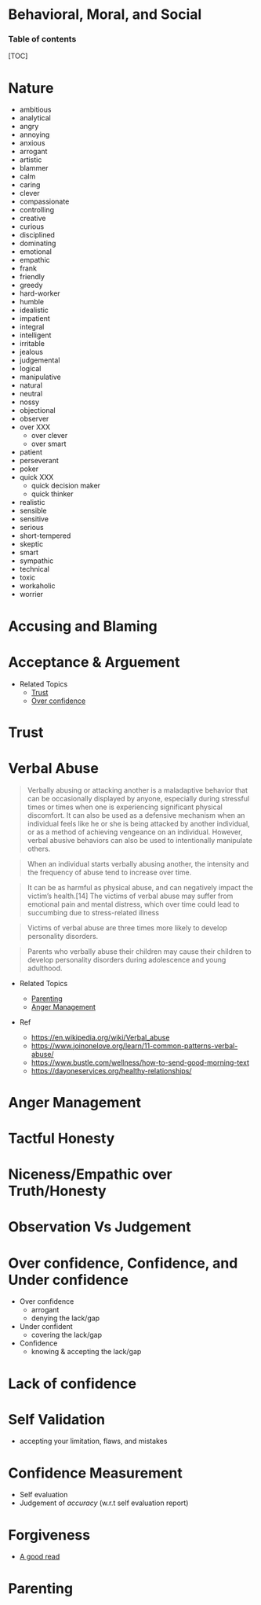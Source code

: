 #  Behavioral, Moral, and Social 

<h3> Table of contents </h3>

[TOC]

# Nature

- ambitious
- analytical
- angry
- annoying
- anxious
- arrogant
- artistic
- blammer
- calm
- caring
- clever
- compassionate
- controlling
- creative
- curious
- disciplined
- dominating
- emotional
- empathic
- frank
- friendly
- greedy
- hard-worker
- humble
- idealistic
- impatient
- integral
- intelligent
- irritable
- jealous
- judgemental
- logical
- manipulative
- natural
- neutral
- nossy
- objectional
- observer
- over XXX
    - over clever
    - over smart
- patient
- perseverant
- poker
- quick XXX
    - quick decision maker
    - quick thinker
- realistic
- sensible
- sensitive
- serious
- short-tempered
- skeptic
- smart
- sympathic
- technical
- toxic
- workaholic
- worrier

# Accusing and Blaming

# Acceptance & Arguement
- Related Topics
    - [Trust](#trust)
    - [Over confidence](#over-confidence%2C-confidence%2C-and-under-confidence)

# Trust

# Verbal Abuse

> Verbally abusing or attacking another is a maladaptive behavior that can be occasionally displayed by anyone, especially during stressful times or times when one is experiencing significant physical discomfort. It can also be used as a defensive mechanism when an individual feels like he or she is being attacked by another individual, or as a method of achieving vengeance on an individual. However, verbal abusive behaviors can also be used to intentionally manipulate others.

> When an individual starts verbally abusing another, the intensity and the frequency of abuse tend to increase over time.

>  It can be as harmful as physical abuse, and can negatively impact the victim’s health.[14] The victims of verbal abuse may suffer from emotional pain and mental distress, which over time could lead to succumbing due to stress-related illness

> Victims of verbal abuse are three times more likely to develop personality disorders.

> Parents who verbally abuse their children may cause their children to develop personality disorders during adolescence and young adulthood.

- Related Topics
    - [Parenting](#parenting) 
    - [Anger Management](#anger-management)

- Ref
    - https://en.wikipedia.org/wiki/Verbal_abuse
    - https://www.joinonelove.org/learn/11-common-patterns-verbal-abuse/
    - https://www.bustle.com/wellness/how-to-send-good-morning-text
    - https://dayoneservices.org/healthy-relationships/

# Anger Management

# Tactful Honesty

# Niceness/Empathic over Truth/Honesty

# Observation Vs Judgement

# Over confidence, Confidence, and Under confidence
- Over confidence
    - arrogant
    - denying the lack/gap
- Under confident
    - covering the lack/gap
- Confidence
    - knowing & accepting the lack/gap

# Lack of confidence

# Self Validation
- accepting your limitation, flaws, and mistakes

# Confidence Measurement
- Self evaluation
- Judgement of _accuracy_ (w.r.t self evaluation report)

# Forgiveness
- [A good read](https://getpocket.com/explore/item/how-to-forgive-someone-who-hurt-you-even-when-it-feels-impossible?utm_source=pocket-newtab-intl-en)

# Parenting
